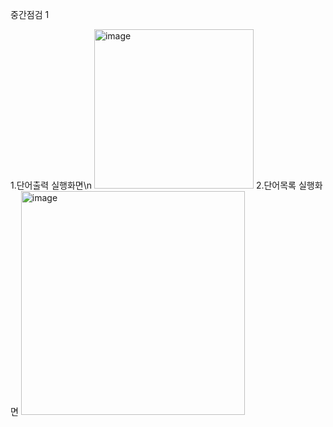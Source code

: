 중간점검 1

1.단어출력 실행화면\n
<img width="255" alt="image" src="https://github.com/Dobbinci/2023PP_PJ1/assets/95361587/d415fa3a-603a-4ba9-b196-4d840b6ec7fe">
2.단어목록 실행화면
<img width="358" alt="image" src="https://github.com/Dobbinci/2023PP_PJ1/assets/95361587/e5111816-e306-4ecb-99b3-4e54926604cb">


